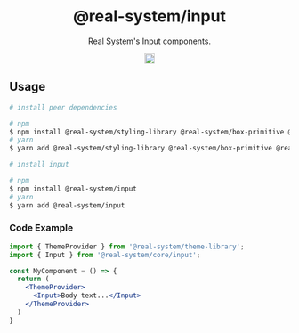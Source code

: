 <h1 align="center">@real-system/input</h1>
<p align="center">Real System's Input components.</p>
<p align="center">
<a href="https://www.npmjs.com/package/@real-system/input"><img src="https://badgen.net/npm/v/@real-system/input?label=&icon=npm&color=blue" alt="npm version" height="18"/></a>
</p>

## Usage

```bash
# install peer dependencies

# npm
$ npm install @real-system/styling-library @real-system/box-primitive @real-system/utils-library react react-dom
# yarn
$ yarn add @real-system/styling-library @real-system/box-primitive @real-system/utils-library react react-dom

# install input

# npm
$ npm install @real-system/input
# yarn
$ yarn add @real-system/input
```

### Code Example

```jsx
import { ThemeProvider } from '@real-system/theme-library';
import { Input } from '@real-system/core/input';

const MyComponent = () => {
  return (
    <ThemeProvider>
      <Input>Body text...</Input>
    </ThemeProvider>
  )
}

```
